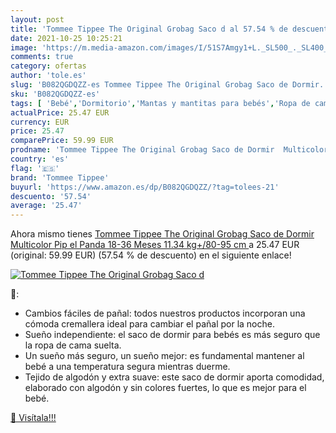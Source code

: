 ```yaml
---
layout: post
title: 'Tommee Tippee The Original Grobag Saco d al 57.54 % de descuento'
date: 2021-10-25 10:25:21
image: 'https://m.media-amazon.com/images/I/51S7Amgy1+L._SL500_._SL400_.jpg'
comments: true
category: ofertas
author: 'tole.es'
slug: 'B082QGDQZZ-es Tommee Tippee The Original Grobag Saco de Dormir...'
sku: 'B082QGDQZZ-es'
tags: [ 'Bebé','Dormitorio','Mantas y mantitas para bebés','Ropa de cama','Sacos de dormir para bebés','tommee','tommee tippee', ]
actualPrice: 25.47 EUR
currency: EUR
price: 25.47
comparePrice: 59.99 EUR
prodname: 'Tommee Tippee The Original Grobag Saco de Dormir  Multicolor  Pip el Panda   18-36 Meses  11.34 kg+/80-95 cm '
country: 'es'
flag: '🇪🇸'
brand: 'Tommee Tippee'
buyurl: 'https://www.amazon.es/dp/B082QGDQZZ/?tag=tolees-21'
descuento: '57.54'
average: '25.47'
---
```


Ahora mismo tienes [Tommee Tippee The Original Grobag Saco de Dormir  Multicolor  Pip el Panda   18-36 Meses  11.34 kg+/80-95 cm ](https://www.amazon.es/dp/B082QGDQZZ/?tag=tolees-21) a 25.47 EUR (original: 59.99 EUR) (57.54 %  de descuento) en el siguiente enlace!

[![Tommee Tippee The Original Grobag Saco d](https://m.media-amazon.com/images/I/51S7Amgy1+L._SL500_._SL400_.jpg)](https://www.amazon.es/dp/B082QGDQZZ/?tag=tolees-21)

🔎:

- Cambios fáciles de pañal: todos nuestros productos incorporan una cómoda cremallera ideal para cambiar el pañal por la noche.
- Sueño independiente: el saco de dormir para bebés es más seguro que la ropa de cama suelta.
- Un sueño más seguro, un sueño mejor: es fundamental mantener al bebé a una temperatura segura mientras duerme.
- Tejido de algodón y extra suave: este saco de dormir aporta comodidad, elaborado con algodón y sin colores fuertes, lo que es mejor para el bebé.

[🛒 Visítala!!!](https://www.amazon.es/dp/B082QGDQZZ/?tag=tolees-21)
